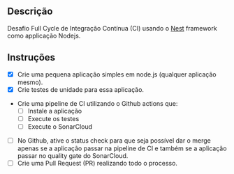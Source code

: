 ## Descrição

Desafio Full Cycle de Integração Contínua (CI) usando o [Nest](https://github.com/nestjs/nest) framework como applicação Nodejs.

## Instruções

- [x] Crie uma pequena aplicação simples em node.js (qualquer aplicação mesmo).
- [x] Crie testes de unidade para essa aplicação.
- Crie uma pipeline de CI utilizando o Github actions que:
  - [ ] Instale a aplicação
  - [ ] Execute os testes
  - [ ] Execute o SonarCloud
- [ ] No Github, ative o status check para que seja possível dar o merge apenas se a aplicação passar na pipeline de CI e também se a aplicação passar no quality gate do SonarCloud.
- [ ] Crie uma Pull Request (PR) realizando todo o processo.